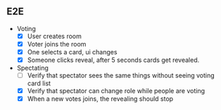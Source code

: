 ## E2E
- Voting
  - [x] User creates room
  - [x] Voter joins the room
  - [x] One selects a card, ui changes
  - [x] Someone clicks reveal, after 5 seconds cards get revealed.
- Spectating
  - [ ] Verify that spectator sees the same things without seeing voting card list
  - [x] Verify that spectator can change role while people are voting
  - [x] When a new votes joins, the revealing should stop
